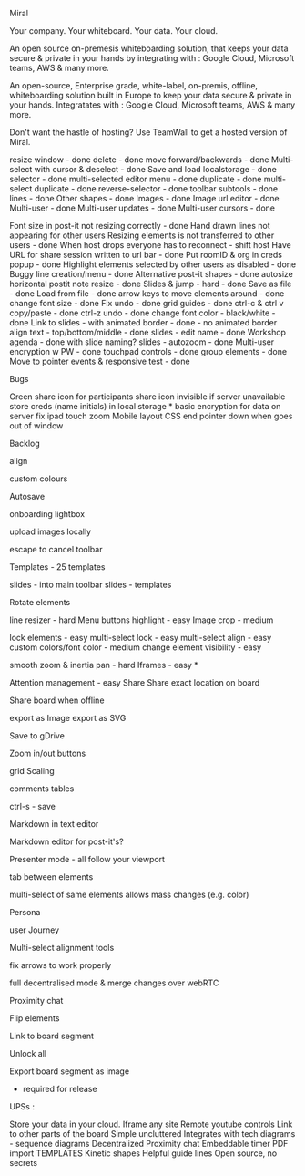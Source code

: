 Miral

Your company.
Your whiteboard.
Your data.
Your cloud.

An open source on-premesis whiteboarding solution, that keeps your data secure & private in your hands by integrating with :
Google Cloud, Microsoft teams, AWS & many more.

An open-source, Enterprise grade, white-label, on-premis, offline, whiteboarding solution built in Europe to keep your data secure & private in your hands. Integratates with :
Google Cloud, Microsoft teams, AWS & many more.

Don't want the hastle of hosting? Use TeamWall to get a hosted version of Miral.


resize window - done
delete - done
move forward/backwards - done 
Multi-select with cursor & deselect - done
Save and load localstorage - done
selector - done
multi-selected editor menu - done
duplicate - done
multi-select duplicate - done
reverse-selector - done
toolbar subtools - done
lines - done
Other shapes - done
Images - done
Image url editor - done
Multi-user - done
Multi-user updates - done
Multi-user cursors - done

Font size in post-it not resizing correctly - done
Hand drawn lines not appearing for other users
Resizing elements is not transferred to other users - done
When host drops everyone has to reconnect - shift host
Have URL for share session written to url bar - done
Put roomID & org in creds popup - done
Highlight elements selected by other users as disabled - done
Buggy line creation/menu - done
Alternative post-it shapes - done
autosize horizontal postit note resize - done
Slides & jump - hard - done
Save as file - done
Load from file - done
arrow keys to move elements around - done
change font size - done
Fix undo  - done
grid guides - done
ctrl-c & ctrl v copy/paste - done
ctrl-z undo - done
change font color - black/white - done
Link to slides - with animated border - done - no animated border
align text - top/bottom/middle - done
slides - edit name - done
Workshop agenda - done with slide naming?
slides - autozoom - done
Multi-user encryption w PW - done
touchpad controls - done
group elements - done
Move to pointer events & responsive test - done


Bugs

Green share icon for participants
share icon invisible if server unavailable
store creds (name initials) in local storage *
basic encryption for data on server
fix ipad touch zoom
Mobile layout CSS
end pointer down when goes out of window


Backlog

align

custom colours

Autosave

onboarding lightbox

upload images locally

escape to cancel toolbar

Templates - 25 templates

slides - into main toolbar
slides - templates

Rotate elements

line resizer - hard
Menu buttons highlight - easy
Image crop - medium



lock elements - easy
multi-select lock - easy
multi-select align - easy
custom colors/font color - medium
change element visibility - easy

smooth zoom & inertia pan - hard
Iframes - easy *

Attention management - easy
Share
Share exact location on board


Share board when offline

export as Image
export as SVG

Save to gDrive 

Zoom in/out buttons

grid Scaling


comments
tables

ctrl-s - save

Markdown in text editor

Markdown editor for post-it's?

Presenter mode - all follow your viewport

tab between elements

multi-select of same elements allows mass changes (e.g. color)

Persona
 
user Journey

Multi-select alignment tools

fix arrows to work properly

full decentralised mode & merge changes over webRTC

Proximity chat

Flip elements

Link to board segment

Unlock all

Export board segment as image



* required for release


UPSs :

Store your data in your cloud.
Iframe any site
Remote youtube controls
Link to other parts of the board
Simple uncluttered
Integrates with tech diagrams - sequence diagrams
Decentralized
Proximity chat
Embeddable timer
PDF import
TEMPLATES
Kinetic shapes
Helpful guide lines
Open source, no secrets
